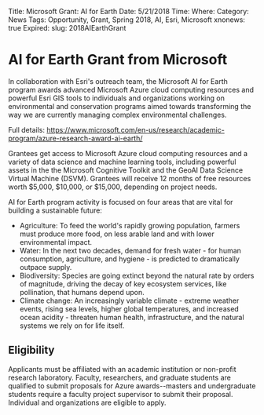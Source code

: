 Title: Microsoft Grant: AI for Earth
Date: 5/21/2018
Time:
Where: 
Category: News
Tags: Opportunity, Grant, Spring 2018, AI, Esri, Microsoft
xnonews: true
Expired: 
slug: 2018AIEarthGrant

# AI for Earth Grant from Microsoft

In collaboration with Esri's outreach team, the Microsoft AI for Earth program awards advanced Microsoft Azure cloud computing resources and powerful Esri GIS tools to individuals and organizations working on environmental and conservation programs aimed towards transforming the way we are currently managing complex environmental challenges. 

Full details: https://www.microsoft.com/en-us/research/academic-program/azure-research-award-ai-earth/

Grantees get access to Microsoft Azure cloud computing resources and a variety of data science and machine learning tools, including powerful assets in the the Microsoft Cognitive Toolkit and the GeoAI Data Science Virtual Machine (DSVM). Grantees will receive 12 months of free resources worth $5,000, $10,000, or $15,000, depending on project needs. 

AI for Earth program activity is focused on four areas that are vital for building a sustainable future: 
- Agriculture: To feed the world's rapidly growing population, farmers must produce more food, on less arable land and with lower environmental impact. 
- Water: In the next two decades, demand for fresh water - for human consumption, agriculture, and hygiene - is predicted to dramatically outpace supply. 
- Biodiversity: Species are going extinct beyond the natural rate by orders of magnitude, driving the decay of key ecosystem services, like pollination, that humans depend upon. 
- Climate change: An increasingly variable climate - extreme weather events, rising sea levels, higher global temperatures, and increased ocean acidity - threaten human health, infrastructure, and the natural systems we rely on for life itself. 

## Eligibility
Applicants must be affiliated with an academic institution or non-profit research laboratory. Faculty, researchers, and graduate students are qualified to submit proposals for Azure awards--masters and undergraduate students require a faculty project supervisor to submit their proposal.  Individual and organizations are eligible to apply. 